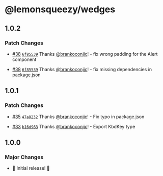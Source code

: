 # @lemonsqueezy/wedges

## 1.0.2

### Patch Changes

- [#38](https://github.com/lmsqueezy/wedges/pull/38) [`6f85539`](https://github.com/lmsqueezy/wedges/commit/6f855392f1cbddb2578b13399b7d5e7793498161) Thanks [@brankoconjic](https://github.com/brankoconjic)! - fix wrong padding for the Alert component

- [#38](https://github.com/lmsqueezy/wedges/pull/38) [`6f85539`](https://github.com/lmsqueezy/wedges/commit/6f855392f1cbddb2578b13399b7d5e7793498161) Thanks [@brankoconjic](https://github.com/brankoconjic)! - fix missing dependencies in package.json

## 1.0.1

### Patch Changes

- [#35](https://github.com/lmsqueezy/wedges/pull/35) [`47a8232`](https://github.com/lmsqueezy/wedges/commit/47a8232332579b642d9a2a54455af8d501a894a8) Thanks [@brankoconjic](https://github.com/brankoconjic)! - Fix typo in package.json

- [#33](https://github.com/lmsqueezy/wedges/pull/33) [`b16d963`](https://github.com/lmsqueezy/wedges/commit/b16d96301b14efe50941dca74285245b25342126) Thanks [@brankoconjic](https://github.com/brankoconjic)! - Export KbdKey type

## 1.0.0

### Major Changes

- 🍋 Initial release! 🎉

